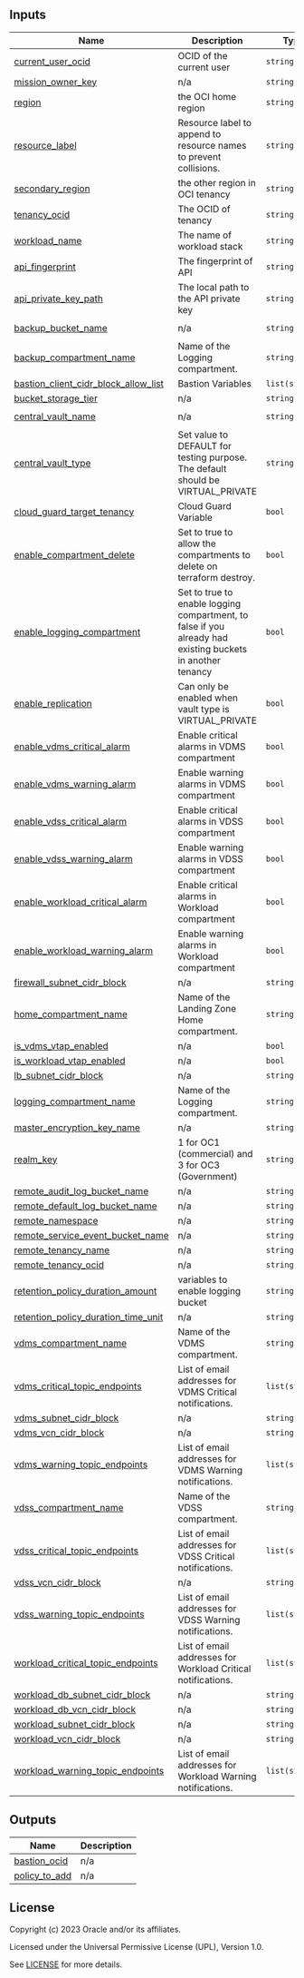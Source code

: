 ## Inputs

| Name | Description | Type | Default | Required |
|------|-------------|------|---------|:--------:|
| <a name="input_current_user_ocid"></a> [current\_user\_ocid](#input\_current\_user\_ocid) | OCID of the current user | `string` | n/a | yes |
| <a name="input_mission_owner_key"></a> [mission\_owner\_key](#input\_mission\_owner\_key) | n/a | `string` | n/a | yes |
| <a name="input_region"></a> [region](#input\_region) | the OCI home region | `string` | n/a | yes |
| <a name="input_resource_label"></a> [resource\_label](#input\_resource\_label) | Resource label to append to resource names to prevent collisions. | `string` | n/a | yes |
| <a name="input_secondary_region"></a> [secondary\_region](#input\_secondary\_region) | the other region in OCI tenancy | `string` | n/a | yes |
| <a name="input_tenancy_ocid"></a> [tenancy\_ocid](#input\_tenancy\_ocid) | The OCID of tenancy | `string` | n/a | yes |
| <a name="input_workload_name"></a> [workload\_name](#input\_workload\_name) | The name of workload stack | `string` | n/a | yes |
| <a name="input_api_fingerprint"></a> [api\_fingerprint](#input\_api\_fingerprint) | The fingerprint of API | `string` | `""` | no |
| <a name="input_api_private_key_path"></a> [api\_private\_key\_path](#input\_api\_private\_key\_path) | The local path to the API private key | `string` | `""` | no |
| <a name="input_backup_bucket_name"></a> [backup\_bucket\_name](#input\_backup\_bucket\_name) | n/a | `string` | `"OCI-SCCA-LZ-IAC-Backup"` | no |
| <a name="input_backup_compartment_name"></a> [backup\_compartment\_name](#input\_backup\_compartment\_name) | Name of the Logging compartment. | `string` | `"OCI-SCCA-LZ-IAC-TF-Configbackup"` | no |
| <a name="input_bastion_client_cidr_block_allow_list"></a> [bastion\_client\_cidr\_block\_allow\_list](#input\_bastion\_client\_cidr\_block\_allow\_list) | Bastion Variables | `list(string)` | `[]` | no |
| <a name="input_bucket_storage_tier"></a> [bucket\_storage\_tier](#input\_bucket\_storage\_tier) | n/a | `string` | `"Archive"` | no |
| <a name="input_central_vault_name"></a> [central\_vault\_name](#input\_central\_vault\_name) | n/a | `string` | `"OCI-SCCA-LZ-Central-Vault"` | no |
| <a name="input_central_vault_type"></a> [central\_vault\_type](#input\_central\_vault\_type) | Set value to DEFAULT for testing purpose. The default should be VIRTUAL\_PRIVATE | `string` | `"DEFAULT"` | no |
| <a name="input_cloud_guard_target_tenancy"></a> [cloud\_guard\_target\_tenancy](#input\_cloud\_guard\_target\_tenancy) | Cloud Guard Variable | `bool` | `false` | no |
| <a name="input_enable_compartment_delete"></a> [enable\_compartment\_delete](#input\_enable\_compartment\_delete) | Set to true to allow the compartments to delete on terraform destroy. | `bool` | `true` | no |
| <a name="input_enable_logging_compartment"></a> [enable\_logging\_compartment](#input\_enable\_logging\_compartment) | Set to true to enable logging compartment, to false if you already had existing buckets in another tenancy | `bool` | `true` | no |
| <a name="input_enable_vault_replication"></a> [enable\_replication](#input\_enable\_replication) | Can only be enabled when vault type is VIRTUAL\_PRIVATE | `bool` | `false` | no |
| <a name="input_enable_vdms_critical_alarm"></a> [enable\_vdms\_critical\_alarm](#input\_enable\_vdms\_critical\_alarm) | Enable critical alarms in VDMS compartment | `bool` | `false` | no |
| <a name="input_enable_vdms_warning_alarm"></a> [enable\_vdms\_warning\_alarm](#input\_enable\_vdms\_warning\_alarm) | Enable warning alarms in VDMS compartment | `bool` | `false` | no |
| <a name="input_enable_vdss_critical_alarm"></a> [enable\_vdss\_critical\_alarm](#input\_enable\_vdss\_critical\_alarm) | Enable critical alarms in VDSS compartment | `bool` | `false` | no |
| <a name="input_enable_vdss_warning_alarm"></a> [enable\_vdss\_warning\_alarm](#input\_enable\_vdss\_warning\_alarm) | Enable warning alarms in VDSS compartment | `bool` | `false` | no |
| <a name="input_enable_workload_critical_alarm"></a> [enable\_workload\_critical\_alarm](#input\_enable\_workload\_critical\_alarm) | Enable critical alarms in Workload compartment | `bool` | `false` | no |
| <a name="input_enable_workload_warning_alarm"></a> [enable\_workload\_warning\_alarm](#input\_enable\_workload\_warning\_alarm) | Enable warning alarms in Workload compartment | `bool` | `false` | no |
| <a name="input_firewall_subnet_cidr_block"></a> [firewall\_subnet\_cidr\_block](#input\_firewall\_subnet\_cidr\_block) | n/a | `string` | `"192.168.0.0/25"` | no |
| <a name="input_home_compartment_name"></a> [home\_compartment\_name](#input\_home\_compartment\_name) | Name of the Landing Zone Home compartment. | `string` | `"OCI-SCCA-LZ-Home"` | no |
| <a name="input_is_vdms_vtap_enabled"></a> [is\_vdms\_vtap\_enabled](#input\_is\_vdms\_vtap\_enabled) | n/a | `bool` | `false` | no |
| <a name="input_is_workload_vtap_enabled"></a> [is\_workload\_vtap\_enabled](#input\_is\_workload\_vtap\_enabled) | n/a | `bool` | `false` | no |
| <a name="input_lb_subnet_cidr_block"></a> [lb\_subnet\_cidr\_block](#input\_lb\_subnet\_cidr\_block) | n/a | `string` | `"192.168.0.128/25"` | no |
| <a name="input_logging_compartment_name"></a> [logging\_compartment\_name](#input\_logging\_compartment\_name) | Name of the Logging compartment. | `string` | `"OCI-SCCA-LZ-Logging"` | no |
| <a name="input_master_encryption_key_name"></a> [master\_encryption\_key\_name](#input\_master\_encryption\_key\_name) | n/a | `string` | `"OCI-SCCA-LZ-MSK"` | no |
| <a name="input_realm_key"></a> [realm\_key](#input\_realm\_key) | 1 for OC1 (commercial) and 3 for OC3 (Government) | `string` | `"1"` | no |
| <a name="input_remote_audit_log_bucket_name"></a> [remote\_audit\_log\_bucket\_name](#input\_remote\_audit\_log\_bucket\_name) | n/a | `string` | `""` | no |
| <a name="input_remote_default_log_bucket_name"></a> [remote\_default\_log\_bucket\_name](#input\_remote\_default\_log\_bucket\_name) | n/a | `string` | `""` | no |
| <a name="input_remote_namespace"></a> [remote\_namespace](#input\_remote\_namespace) | n/a | `string` | `""` | no |
| <a name="input_remote_service_event_bucket_name"></a> [remote\_service\_event\_bucket\_name](#input\_remote\_service\_event\_bucket\_name) | n/a | `string` | `""` | no |
| <a name="input_remote_tenancy_name"></a> [remote\_tenancy\_name](#input\_remote\_tenancy\_name) | n/a | `string` | `""` | no |
| <a name="input_remote_tenancy_ocid"></a> [remote\_tenancy\_ocid](#input\_remote\_tenancy\_ocid) | n/a | `string` | `""` | no |
| <a name="input_retention_policy_duration_amount"></a> [retention\_policy\_duration\_amount](#input\_retention\_policy\_duration\_amount) | variables to enable logging bucket | `string` | `"1"` | no |
| <a name="input_retention_policy_duration_time_unit"></a> [retention\_policy\_duration\_time\_unit](#input\_retention\_policy\_duration\_time\_unit) | n/a | `string` | `"DAYS"` | no |
| <a name="input_vdms_compartment_name"></a> [vdms\_compartment\_name](#input\_vdms\_compartment\_name) | Name of the VDMS compartment. | `string` | `"OCI-SCCA-LZ-VDMS"` | no |
| <a name="input_vdms_critical_topic_endpoints"></a> [vdms\_critical\_topic\_endpoints](#input\_vdms\_critical\_topic\_endpoints) | List of email addresses for VDMS Critical notifications. | `list(string)` | `[]` | no |
| <a name="input_vdms_subnet_cidr_block"></a> [vdms\_subnet\_cidr\_block](#input\_vdms\_subnet\_cidr\_block) | n/a | `string` | `"192.168.1.0/24"` | no |
| <a name="input_vdms_vcn_cidr_block"></a> [vdms\_vcn\_cidr\_block](#input\_vdms\_vcn\_cidr\_block) | n/a | `string` | `"192.168.1.0/24"` | no |
| <a name="input_vdms_warning_topic_endpoints"></a> [vdms\_warning\_topic\_endpoints](#input\_vdms\_warning\_topic\_endpoints) | List of email addresses for VDMS Warning notifications. | `list(string)` | `[]` | no |
| <a name="input_vdss_compartment_name"></a> [vdss\_compartment\_name](#input\_vdss\_compartment\_name) | Name of the VDSS compartment. | `string` | `"OCI-SCCA-LZ-VDSS"` | no |
| <a name="input_vdss_critical_topic_endpoints"></a> [vdss\_critical\_topic\_endpoints](#input\_vdss\_critical\_topic\_endpoints) | List of email addresses for VDSS Critical notifications. | `list(string)` | `[]` | no |
| <a name="input_vdss_vcn_cidr_block"></a> [vdss\_vcn\_cidr\_block](#input\_vdss\_vcn\_cidr\_block) | n/a | `string` | `"192.168.0.0/24"` | no |
| <a name="input_vdss_warning_topic_endpoints"></a> [vdss\_warning\_topic\_endpoints](#input\_vdss\_warning\_topic\_endpoints) | List of email addresses for VDSS Warning notifications. | `list(string)` | `[]` | no |
| <a name="input_workload_critical_topic_endpoints"></a> [workload\_critical\_topic\_endpoints](#input\_workload\_critical\_topic\_endpoints) | List of email addresses for Workload Critical notifications. | `list(string)` | `[]` | no |
| <a name="input_workload_db_subnet_cidr_block"></a> [workload\_db\_subnet\_cidr\_block](#input\_workload\_db\_subnet\_cidr\_block) | n/a | `string` | `"192.168.3.0/24"` | no |
| <a name="input_workload_db_vcn_cidr_block"></a> [workload\_db\_vcn\_cidr\_block](#input\_workload\_db\_vcn\_cidr\_block) | n/a | `string` | `"192.168.3.0/24"` | no |
| <a name="input_workload_subnet_cidr_block"></a> [workload\_subnet\_cidr\_block](#input\_workload\_subnet\_cidr\_block) | n/a | `string` | `"192.168.2.0/24"` | no |
| <a name="input_workload_vcn_cidr_block"></a> [workload\_vcn\_cidr\_block](#input\_workload\_vcn\_cidr\_block) | n/a | `string` | `"192.168.2.0/24"` | no |
| <a name="input_workload_warning_topic_endpoints"></a> [workload\_warning\_topic\_endpoints](#input\_workload\_warning\_topic\_endpoints) | List of email addresses for Workload Warning notifications. | `list(string)` | `[]` | no |

## Outputs

| Name | Description |
|------|-------------|
| <a name="output_bastion_ocid"></a> [bastion\_ocid](#output\_bastion\_ocid) | n/a |
| <a name="output_policy_to_add"></a> [policy\_to\_add](#output\_policy\_to\_add) | n/a |

## License

Copyright (c) 2023 Oracle and/or its affiliates.

Licensed under the Universal Permissive License (UPL), Version 1.0.

See [LICENSE](./LICENSE) for more details.